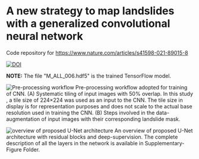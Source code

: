 # A new strategy to map landslides with a generalized convolutional neural network
Code repository for https://www.nature.com/articles/s41598-021-89015-8

[![DOI](https://zenodo.org/badge/320126384.svg)](https://zenodo.org/badge/latestdoi/320126384)

**NOTE:** The file "M_ALL_006.hdf5" is the trained TensorFlow model.


![Pre-processing workflow](https://media.springernature.com/full/springer-static/image/art%3A10.1038%2Fs41598-021-89015-8/MediaObjects/41598_2021_89015_Fig7_HTML.png?as=webp)
Pre-processing workflow adopted for training of CNN. (A) Systematic tiling of input images with 50% overlap. In this study , a tile size of 224×224 was used as an input to the CNN. The tile size in display is for representation purposes and does not scale to the actual base resolution used in training the CNN. (B) Steps involved in the data-augmentation of input images with their corresponding landslide mask.

![overview of proposed U-Net architecture](https://media.springernature.com/full/springer-static/image/art%3A10.1038%2Fs41598-021-89015-8/MediaObjects/41598_2021_89015_Fig8_HTML.png?as=webp)
An overview of proposed U-Net architecture with residual blocks and deep-supervision. The complete description of all the layers in the network is available in Supplementary-Figure Folder.
